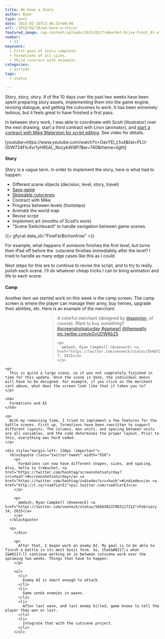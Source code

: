 ```yaml
---
title: We Have a Story
author: Ryan
type: post
date: 2015-02-16T13:46:52+00:00
url: /2015/02/16/we-have-a-story/
featured_image: /wp-content/uploads/2015/02/Trebuchet-Drive-Front_01-e1424094538475-2.png
number:
  - 17
keyevent:
  - First pass of story complete.
  - Formations of all sizes.
  - Third contract with animator.
categories:
  - sirryan
tags:
  - status

---
```

Story, story, story. 8 of the 10 days over the past two weeks have been spent preparing story assets, implementing them into the game engine, revising dialogue, and getting the cutscenes to work. It has been extremely tedious, but it feels great to have finished a first pass.
<!--more-->

In between story work, I was able to coordinate with Scott (illustrator) over the next drawing, start a third contract with Liron (animator), and <a href="http://battleofbrothers.com/sirryan/300-for-script-editor" target="_blank">start a contract with Mike Waterston for script editing</a>. See video for details.

<div class="inlineimg">
  [youtube=https://www.youtube.com/watch?v=OavYEl_Lfu4&list=PLU-00W724Flc4vr1yH95AL_NcLykWi9P7&w=740&theme=light]
</div>

#### Story

Story is a vague term. In order to implement the story, here is what had to happen:

  * Different scene objects (decision, level, story, travel)
  * <a href="http://battleofbrothers.com/sirryan/saving-game-data-in-spritekit" target="_blank">Save game</a>
  * <a href="http://battleofbrothers.com/sirryan/create-skippable-cutscenes-in-spritekit-with-timing-functions" target="_blank">Skippable cutscenes</a>
  * Contract with Mike
  * Progress between levels (footsteps)
  * Animate the world map
  * Revise script
  * Implement art (months of Scott&#8217;s work)
  * &#8220;Scene Switchboard&#8221; to handle navigation between game scenes.

<div class="inlineimg">
  {{< gfycat data_id="FineFarBichonfrise" >}}
</div>

For example, what happens if someone finishes the first level, but turns their iPad off before the &nbsp;cutscene finishes immediately after the level? I tried to handle as many edge cases like this as I could.

Next steps&nbsp;for this are to continue to revise the script, and to try to really polish each scene. I&#8217;ll do whatever cheap tricks I can to bring animation and life to each scene.

#### Camp

Another item we started work on this week is the camp screen. The camp screen is where the player can manage their army, buy heroes, upgrade their abilities, etc. Here is an example of the merchant.

<div style="margin-left: 130px !important">
  <blockquote class="twitter-tweet" width="550">
    <p>
      A colorful merchant (designed by <a href="https://twitter.com/Appylon">@appylon</a>, of course). Want to buy something? <a href="https://twitter.com/hashtag/screenshotsaturday?src=hash">#screenshotsaturday</a> <a href="https://twitter.com/hashtag/gameart?src=hash">#gameart</a> <a href="https://twitter.com/themeatly">@themeatly</a> <a href="http://t.co/pGvUDWKb25">pic.twitter.com/pGvUDWKb25</a>
    </p>
    
    <p>
      &mdash; Ryan Campbell (@veeneck) <a href="https://twitter.com/veeneck/status/564072270956855298">February 7, 2015</a>
    </p>
  </blockquote>
  
  <p>
    </div> 
    
    <p>
      This is quite a large scene, so it was not completely finished in time for this update. Once the scene is done, the individual menus will have to be designed. For example, if you click on the merchant cart above, what does the screen look like that it takes you to?
    </p>
    
    <h4>
      Formations and AI
    </h4>
    
    <p>
      With my remaining time, I tried to implement a few features for the battle scenes. First up, formations have been rewritten to support different layouts. The columns, max units, and spacing between units are all variables, and the code determines the proper layout. Prior to this, everything was hard coded.
    </p>
    
    <div style="margin-left: 130px !important">
      <blockquote class="twitter-tweet" width="550">
        <p>
          Formations can now have different shapes, sizes, and spacing. Also, hello to trebuchet. <a href="https://twitter.com/hashtag/screenshotsaturday?src=hash">#screenshotsaturday</a> <a href="https://twitter.com/hashtag/indiedev?src=hash">#indiedev</a> <a href="http://t.co/rva4TLerEJ">pic.twitter.com/rva4TLerEJ</a>
        </p>
        
        <p>
          &mdash; Ryan Campbell (@veeneck) <a href="https://twitter.com/veeneck/status/566658237983117312">February 14, 2015</a>
        </p>
      </blockquote>
      
      <p>
        </div> 
        
        <p>
          After that, I began work on enemy AI. My goal is to be able to finish a battle in its most basic form. So, that&#8217;s what I&#8217;ll continue working on in between cutscene work over the upcoming two weeks. Things that have to happen:
        </p>
        
        <ul>
          <li>
            Enemy AI is smart enough to attack.
          </li>
          <li>
            Game sends enemies in waves.
          </li>
          <li>
            After last wave, and last enemy killed, game knows to tell the player they won or lost.
          </li>
          <li>
            Integrate that with the cutscene project.
          </li>
        </ul>